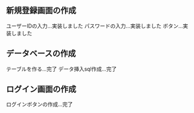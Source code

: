 ## 新規登録画面の作成
ユーザーIDの入力...実装しました
パスワードの入力...実装しました
ボタン...実装しました
## データベースの作成
テーブルを作る...完了
データ挿入sql作成...完了
## ログイン画面の作成
ログインボタンの作成...完了